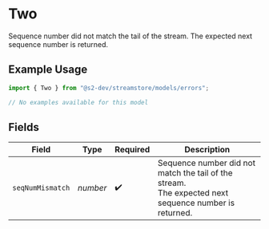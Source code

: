 # Two

Sequence number did not match the tail of the stream.
The expected next sequence number is returned.

## Example Usage

```typescript
import { Two } from "@s2-dev/streamstore/models/errors";

// No examples available for this model
```

## Fields

| Field                                                                                                | Type                                                                                                 | Required                                                                                             | Description                                                                                          |
| ---------------------------------------------------------------------------------------------------- | ---------------------------------------------------------------------------------------------------- | ---------------------------------------------------------------------------------------------------- | ---------------------------------------------------------------------------------------------------- |
| `seqNumMismatch`                                                                                     | *number*                                                                                             | :heavy_check_mark:                                                                                   | Sequence number did not match the tail of the stream.<br/>The expected next sequence number is returned. |